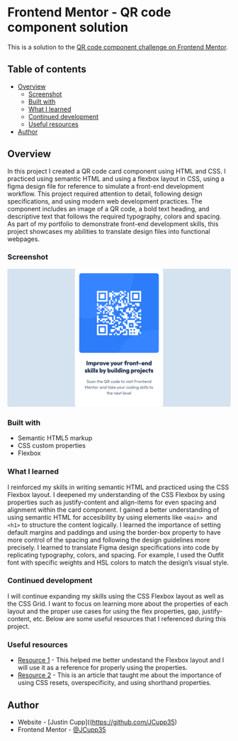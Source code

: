 # Frontend Mentor - QR code component solution

This is a solution to the [QR code component challenge on Frontend Mentor](https://www.frontendmentor.io/challenges/qr-code-component-iux_sIO_H).

## Table of contents

- [Overview](#overview)
  - [Screenshot](#screenshot)
  - [Built with](#built-with)
  - [What I learned](#what-i-learned)
  - [Continued development](#continued-development)
  - [Useful resources](#useful-resources)
- [Author](#author)


## Overview
In this project I created a QR code card component using HTML and CSS. I practiced using semantic HTML and using a flexbox layout in CSS, using a figma design file for reference to simulate a front-end development workflow. This project required attention to detail, following design specifications, and using modern web development practices. The component includes an image of a QR code, a bold text heading, and descriptive text that follows the required typography, colors and spacing. As part of my portfolio to demonstrate front-end development skills, this project showcases my abilities to translate design files into functional webpages.

### Screenshot

![Screenshot of QR Code Component](./images/screenshot.png)


### Built with

- Semantic HTML5 markup
- CSS custom properties
- Flexbox


### What I learned

I reinforced my skills in writing semantic HTML and practiced using the CSS Flexbox layout. I deepened my understanding of the CSS Flexbox by using properties such as justify-content and align-items for even spacing and alignment within the card component. I gained a better understanding of using semantic HTML for accesibility by using elements like `<main> `and `<h1>` to structure the content logically. I learned the importance of setting default margins and paddings and using the border-box property to have more control of the spacing and following the design guidelines more precisely. I learned to translate Figma design specifications into code by replicating typography, colors, and spacing. For example, I used the Outfit font with specific weights and HSL colors to match the design’s visual style.


### Continued development

I will continue expanding my skills using the CSS Flexbox layout as well as the CSS Grid. I want to focus on learning more about the properties of each layout and the proper use cases for using the flex properties, gap, justify-content, etc. Below are some useful resources that I referenced during this project.

### Useful resources

- [Resource 1](https://css-tricks.com/snippets/css/a-guide-to-flexbox/) - This helped me better undestand the Flexbox layout and I will use it as a reference for properly using the properties.
- [Resource 2](https://www.webfx.com/blog/web-design/12-common-css-mistakes-web-developers-make/) - This is an article that taught me about the importance of using CSS resets, overspecificity, and using shorthand properties.


## Author

- Website - [Justin Cupp]((https://github.com/JCupp35)
- Frontend Mentor - [@JCupp35](https://www.frontendmentor.io/profile/jcupp35)
